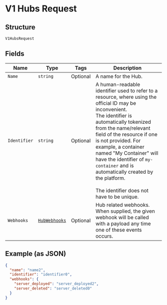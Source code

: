 
# V1 Hubs Request

## Structure

`V1HubsRequest`

## Fields

| Name | Type | Tags | Description |
|  --- | --- | --- | --- |
| `Name` | `string` | Optional | A name for the Hub. |
| `Identifier` | `string` | Optional | A human-readable identifier used to refer to a resource, where using the official ID may be inconvenient.<br>The identifier is automatically tokenized from the name/relevant field of the resource if one is not provided. For example, a container named "My Container" will<br>have the identifier of `my-container` and is automatically created by the platform.<br><br>The identifier does not have to be unique. |
| `Webhooks` | [`HubWebhooks`](../../doc/models/hub-webhooks.md) | Optional | Hub related webhooks. When supplied, the given webhook will be called with a payload any time one of these events occurs. |

## Example (as JSON)

```json
{
  "name": "name2",
  "identifier": "identifier0",
  "webhooks": {
    "server_deployed": "server_deployed2",
    "server_deleted": "server_deleted0"
  }
}
```

